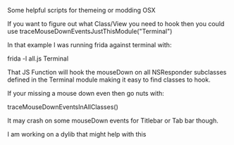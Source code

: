 Some helpful scripts for themeing or modding OSX

If you want to figure out what Class/View you need to hook then you could use traceMouseDownEventsJustThisModule("Terminal")

In that example I was running frida against terminal with:

frida -l all.js Terminal

That JS Function will hook the mouseDown on all NSResponder subclasses defined in the Terminal module making it easy to find classes to hook.

If your missing a mouse down even then go nuts with:

traceMouseDownEventsInAllClasses()

It may crash on some mouseDown events for Titlebar or Tab bar though.

I am working on a dylib that might help with this


